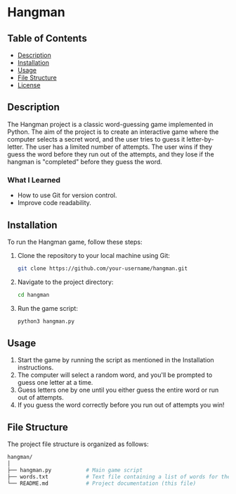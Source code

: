# Hangman

## Table of Contents
- [Description](#description)
- [Installation](#installation)
- [Usage](#usage)
- [File Structure](#file-structure)
- [License](#license)

## Description

The Hangman project is a classic word-guessing game implemented in Python. The aim of the project is to create an interactive game where the computer selects a secret word, and the user tries to guess it letter-by-letter. The user has a limited number of attempts. The user wins if they guess the word before they run out of the attempts, and they lose if the hangman is "completed" before they guess the word.

### What I Learned
- How to use Git for version control.
- Improve code readability.

## Installation

To run the Hangman game, follow these steps:

1. Clone the repository to your local machine using Git:
   ```bash
   git clone https://github.com/your-username/hangman.git
2. Navigate to the project directory:
   ```bash
   cd hangman
3. Run the game script:
   ```bash
   python3 hangman.py

## Usage

1. Start the game by running the script as mentioned in the Installation instructions.
2. The computer will select a random word, and you'll be prompted to guess one letter at a time.
3. Guess letters one by one until you either guess the entire word or run out of attempts.
4. If you guess the word correctly before you run out of attempts you win!

## File Structure

The project file structure is organized as follows:
```bash
hangman/
│
├── hangman.py           # Main game script
├── words.txt            # Text file containing a list of words for the game
└── README.md            # Project documentation (this file)